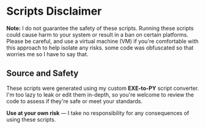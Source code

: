 # Scripts Disclaimer

**Note:** I do not guarantee the safety of these scripts. Running these scripts could cause harm to your system or result in a ban on certain platforms. Please be careful, and use a virtual machine (VM) if you're comfortable with this approach to help isolate any risks. some code was obfuscated so that worries me so I have to say that.

## Source and Safety

These scripts were generated using my custom **EXE-to-PY** script converter. I'm too lazy to leak or edit them in-depth, so you're welcome to review the code to assess if they're safe or meet your standards.

**Use at your own risk** — I take no responsibility for any consequences of using these scripts.
